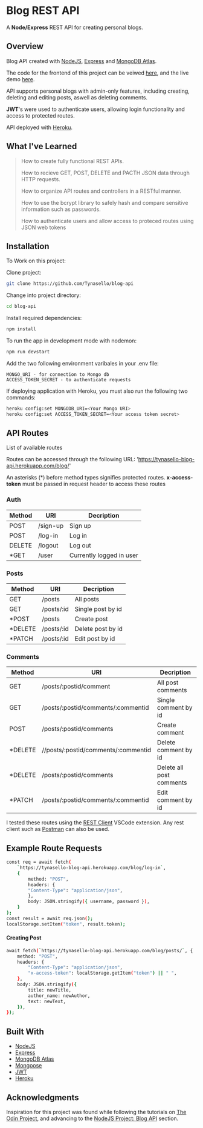 # Blog REST API

A **Node/Express** REST API for creating personal blogs.

## Overview

Blog API created with [NodeJS](https://nodejs.dev/), [Express](https://expressjs.com/) and [MongoDB Atlas](https://www.mongodb.com/cloud/atlas).

The code for the frontend of this project can be veiwed [here](https://tynasello-express-library.herokuapp.com/catalog), and the live demo [here](https://tynasello-express-library.herokuapp.com/catalog).

API supports personal blogs with admin-only features, including creating, deleting and editing posts, aswell as deleting comments.

**JWT**'s were used to authenticate users, allowing login functionality and access to protected routes.

API deployed with [Heroku](https://www.heroku.com).

## What I've Learned

> How to create fully functional REST APIs.
>
> How to recieve GET, POST, DELETE and PACTH JSON data through HTTP requests.
>
> How to organize API routes and controllers in a RESTful manner.
>
> How to use the bcrypt library to safely hash and compare sensitive information such as passwords.
>
> How to authenticate users and allow access to proteced routes using JSON web tokens

## Installation

To Work on this project:

Clone project:

```bash
git clone https://github.com/Tynasello/blog-api
```

Change into project directory:

```bash
cd blog-api
```

Install required dependencies:

```bash
npm install
```

To run the app in development mode with nodemon:

```bash
npm run devstart
```

Add the two following environment varibales in your .env file:

```
MONGO_URI - for connection to Mongo db
ACCESS_TOKEN_SECRET - to authenticate requests
```

If deploying application with Heroku, you must also run the following two commands:

```bash
heroku config:set MONGODB_URI=<Your Mongo URI>
heroku config:set ACCESS_TOKEN_SECRET=<Your access token secret>

```

## API Routes

List of available routes

Routes can be accessed through the following URL: 'https://tynasello-blog-api.herokuapp.com/blog/'

An asterisks (\*) before method types signifies protected routes. **x-access-token** must be passed in request header to access these routes

### Auth

| Method | URI      | Decription               |
| ------ | -------- | ------------------------ |
| POST   | /sign-up | Sign up                  |
| POST   | /log-in  | Log in                   |
| DELETE | /logout  | Log out                  |
| \*GET  | /user    | Currently logged in user |

### Posts

| Method   | URI        | Decription        |
| -------- | ---------- | ----------------- |
| GET      | /posts     | All posts         |
| GET      | /posts/:id | Single post by id |
| \*POST   | /posts     | Create post       |
| \*DELETE | /posts/:id | Delete post by id |
| \*PATCH  | /posts/:id | Edit post by id   |

### Comments

| Method   | URI                                 | Decription               |
| -------- | ----------------------------------- | ------------------------ |
| GET      | /posts/:postid/comment              | All post comments        |
| GET      | /posts/:postid/comments/:commentid  | Single comment by id     |
| POST     | /posts/:postid/comments             | Create comment           |
| \*DELETE | //posts/:postid/comments/:commentid | Delete comment by id     |
| \*DELETE | /posts/:postid/comments             | Delete all post comments |
| \*PATCH  | /posts/:postid/comments/:commentid  | Edit comment by id       |

I tested these routes using the [REST Client](https://marketplace.visualstudio.com/items?itemName=humao.rest-client) VSCode extension. Any rest client such as [Postman](https://www.postman.com/) can also be used.

## Example Route Requests

```bash
const req = await fetch(
    `https://tynasello-blog-api.herokuapp.com/blog/log-in`,
    {
        method: "POST",
        headers: {
        "Content-Type": "application/json",
        },
        body: JSON.stringify({ username, password }),
    }
);
const result = await req.json();
localStorage.setItem("token", result.token);

```

#### Creating Post

```bash
await fetch(`https://tynasello-blog-api.herokuapp.com/blog/posts/`, {
    method: "POST",
    headers: {
        "Content-Type": "application/json",
        "x-access-token": localStorage.getItem("token") || " ",
    },
    body: JSON.stringify({
        title: newTitle,
        author_name: newAuthor,
        text: newText,
    }),
});
```

## Built With

- [NodeJS](https://nodejs.dev/)
- [Express](https://expressjs.com/)
- [MongoDB Atlas](https://www.mongodb.com/cloud/atlas)
- [Mongoose](https://mongoosejs.com/)
- [JWT](https://jwt.io/)
- [Heroku](https://www.heroku.com/home)

## Acknowledgments

Inspiration for this project was found while following the tutorials on [The Odin Project](https://www.theodinproject.com), and advancing to the [NodeJS Project: Blog API](https://www.theodinproject.com/paths/full-stack-javascript/courses/nodejs/lessons/blog-api) section.

```

```
